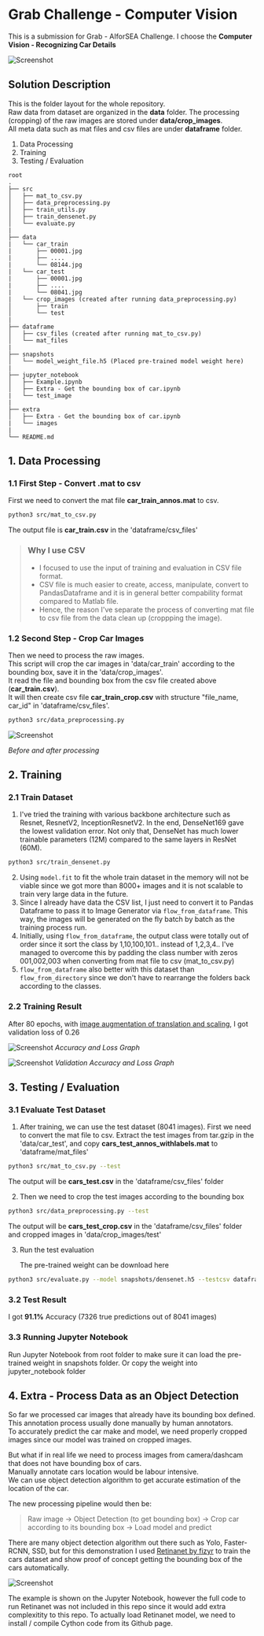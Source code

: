# Grab Challenge - Computer Vision

This is a submission for Grab - AIforSEA Challenge. I choose the **Computer Vision - Recognizing Car Details**

![Screenshot](jupyter_notebook/test_image/grab_header.png)

## Solution Description

This is the folder layout for the whole repository.\
Raw data from dataset are organized in the **data** folder. The processing (cropping) of the raw images are stored under **data/crop_images**.\
All meta data such as mat files and csv files are under **dataframe** folder.

1. Data Processing
2. Training
3. Testing / Evaluation

```
root
.
├── src
│   ├── mat_to_csv.py
│   ├── data_preprocessing.py
│   ├── train_utils.py
│   ├── train_densenet.py
│   └── evaluate.py
|
├── data
|   └── car_train
|       ├── 00001.jpg
|       ├── ....
|       └── 08144.jpg
|   └── car_test
|       ├── 00001.jpg
|       ├── ....
|       └── 08041.jpg
|   └── crop_images (created after running data_preprocessing.py)
│       ├── train
│       └── test
|
├── dataframe
│   ├── csv_files (created after running mat_to_csv.py)
│   └── mat_files
|
├── snapshots
│   └── model_weight_file.h5 (Placed pre-trained model weight here)
|
├── jupyter_notebook
│   ├── Example.ipynb
│   ├── Extra - Get the bounding box of car.ipynb
|   └── test_image
|
├── extra
│   ├── Extra - Get the bounding box of car.ipynb
|   └── images
|
└── README.md
```


## 1. Data Processing

### 1.1 First Step - Convert .mat to csv
First we need to convert the mat  file **car_train_annos.mat** to csv.
```bash
python3 src/mat_to_csv.py
```
The output file is **car_train.csv** in the 'dataframe/csv_files'

> ### Why I use CSV
> * I focused to use the input of training and evaluation in CSV file format.
> * CSV file is much easier to create, access, manipulate, convert to PandasDataframe and it is in general better compability format compared to Matlab file.
> * Hence, the reason I've separate the process of converting mat file to csv file from the data clean up (croppping the image).

### 1.2 Second Step - Crop Car Images
Then we need to process the raw images.\
This script will crop the car images in 'data/car_train' according to the bounding box, save it in the 'data/crop_images'.\
It read the file and bounding box from the csv file created above (**car_train.csv**).\
It will then create csv file **car_train_crop.csv** with structure "file_name, car_id" in 'dataframe/csv_files'.

```bash
python3 src/data_preprocessing.py
```
![Screenshot](jupyter_notebook/test_image/crop_image.png)

*Before and after processing*


## 2. Training

### 2.1 Train Dataset
1. I've tried the training with various backbone architecture such as Resnet, ResnetV2, InceptionResnetV2.
In the end, DenseNet169 gave the lowest validation error. Not only that, DenseNet has much lower trainable parameters (12M) compared
to the same layers in ResNet (60M).

```bash
python3 src/train_densenet.py
```

2. Using `model.fit` to fit the whole train dataset in the memory will not be viable since we got more than 8000+ images and it is not scalable to train very large data in the future.
3. Since I already have data the CSV list, I just need to convert it to Pandas Dataframe to pass it to Image Generator via `flow_from_dataframe`. This way,
the images will be generated on the fly batch by batch as the training process run.
4. Initially, using `flow_from_dataframe`, the output class were totally out of order since it sort the class by 1,10,100,101.. instead of 1,2,3,4..
I've managed to overcome this by padding the class number with zeros 001,002,003 when converting from mat file to csv (mat_to_csv.py)
5. `flow_from_dataframe` also better with this dataset than `flow_from_directory` since we don't have to rearrange the folders back according to the classes.

### 2.2 Training Result
After 80 epochs, with [image augmentation of translation and scaling](https://github.com/hazxone/grab-challenge-computer-vision/blob/9e9558b1dc014e3e9be685af559fa4c6c5831d78/src/train_densenet.py#L50-L58), I got validation loss of 0.26

![Screenshot](jupyter_notebook/test_image/loss_acc_2.png)
*Accuracy and Loss Graph*

![Screenshot](jupyter_notebook/test_image/val_loss_acc_2.png)
*Validation Accuracy and Loss Graph*


## 3. Testing / Evaluation

### 3.1 Evaluate Test Dataset
1. After training, we can use the test dataset (8041 images). First we need to convert the mat file to csv. Extract the test images from tar.gzip in the 'data/car_test', and copy **cars_test_annos_withlabels.mat** to 'dataframe/mat_files'

```bash
python3 src/mat_to_csv.py --test
```

   The output will be **cars_test.csv** in the 'dataframe/csv_files' folder

2. Then we need to crop the test images according to the bounding box

```bash
python3 src/data_preprocessing.py --test
```
The output will be **cars_test_crop.csv** in the 'dataframe/csv_files' folder and cropped images in 'data/crop_images/test'

3. Run the test evaluation

   The pre-trained weight can be download here

```bash
python3 src/evaluate.py --model snapshots/densenet.h5 --testcsv dataframe/csv_files/car_test_crop.csv --classcsv dataframe/csv_files/classes.csv
```

### 3.2 Test Result

I got **91.1%** Accuracy (7326 true predictions out of 8041 images)

### 3.3 Running Jupyter Notebook

Run Jupyter Notebook from root folder to make sure it can load the pre-trained weight in snapshots folder.
Or copy the weight into jupyter_notebook folder


## 4. Extra - Process Data as an Object Detection

So far we processed car images that already have its bounding box defined.\
This annotation process usually done manually by human annotators.\
To accurately predict the car make and model, we need properly cropped images since our model was trained on cropped images.

But what if in real life we need to process images from camera/dashcam that does not have bounding box of cars.\
Manually annotate cars location would be labour intensive.\
We can use object detection algorithm to get accurate estimation of the location of the car.

The new processing pipeline would then be:

> Raw image -> Object Detection (to get bounding box) -> Crop car according to its bounding box -> Load model and predict

There are many object detection algorithm out there such as Yolo, Faster-RCNN, SSD, but for this demonstration I used [Retinanet by fizyr](https://github.com/fizyr/keras-retinanet) to train the cars dataset and show proof of concept getting the bounding box of the cars automatically.

![Screenshot](extra/images/before_after.png)

The example is shown on the Jupyter Notebook, however the full code to run Retinanet was not included in this repo since it would add extra complexitity to this repo. To actually load Retinanet model, we need to install / compile Cython code from its Github page.
